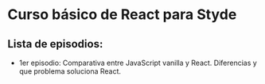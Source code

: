 # Curso básico de React para Styde

## Lista de episodios:

- 1er episodio: Comparativa entre JavaScript vanilla y React. Diferencias y que problema soluciona React.
